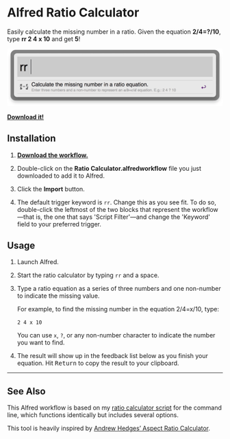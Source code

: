 # Alfred Ratio Calculator

Easily calculate the missing number in a ratio. Given the equation **2/4=?/10**, type **rr 2 4 x 10** and get **5**!

<img src="art/example.gif" width="640">

**[Download it!](https://github.com/matthewmcvickar/alfred-ratio-calculator/releases/download/v1.0/Ratio.Calculator.alfredworkflow)**

## Installation

1. **[Download the workflow.](https://github.com/matthewmcvickar/alfred-ratio-calculator/releases/download/v1.0/Ratio.Calculator.alfredworkflow)**

2. Double-click on the **Ratio Calculator.alfredworkflow** file you just downloaded to add it to Alfred.

3. Click the **Import** button.

4. The default trigger keyword is `rr`. Change this as you see fit. To do so, double-click the leftmost of the two blocks that represent the workflow—that is, the one that says 'Script Filter'—and change the 'Keyword' field to your preferred trigger.

## Usage

1. Launch Alfred.

2. Start the ratio calculator by typing `rr` and a space.

3. Type a ratio equation as a series of three numbers and one non-number to indicate the missing value.

    For example, to find the missing number in the equation 2/4=x/10, type:

    ```
    2 4 x 10
    ```

    You can use `x`, `?`, or any non-number character to indicate the number you want to find.

4. The result will show up in the feedback list below as you finish your equation. Hit <kbd>Return</kbd> to copy the result to your clipboard.

---

## See Also

This Alfred workflow is based on my [ratio calculator script](https://github.com/matthewmcvickar/ratio-calculator) for the command line, which functions identically but includes several options.

This tool is heavily inspired by [Andrew Hedges’ Aspect Ratio Calculator](http://andrew.hedges.name/experiments/aspect_ratio/).
